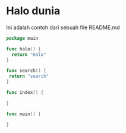 # Halo dunia

Ini adalah contoh dari sebuah file README.md

```go
package main

func halo() {
  return "Halo"
}

func search() {
 return "search"
}

func index() {

}

func main() {

}
```
